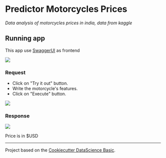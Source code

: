 # Predictor Motorcycles Prices
*Data analysis of motorcycles prices in india, data from kaggle* 

## Running app
This app use [SwaggerUI](https://swagger.io/tools/swagger-ui/) as frontend

![](https://drive.google.com/uc?id=12j0ZTwBnAx7hNNzsCd0ituVcUg6DJ5rD)

### Request 
- Click on "Try it out" button.
- Write the motorcycle's features.
- Click on "Execute" button.

![](https://drive.google.com/uc?id=1P9Oa7CrELJRexijgKphc6T9lZ5WInJdk)

### Response

![](https://drive.google.com/uc?id=11oVDovDhbsD92DjXl_FiUmr_YiZ7CtIM)

Price is in $USD

---
Project based on the [Cookiecutter DataScience Basic](https://github.com/alexrods/Cookiecutter-DataScience-Basic).
